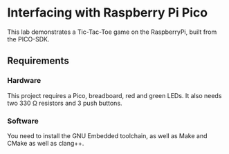 # Interfacing with Raspberry Pi Pico

This lab demonstrates a Tic-Tac-Toe game on the RaspberryPi, built from the PICO-SDK.

## Requirements

### Hardware

This project requires a Pico, breadboard, red and green LEDs.
It also needs two 330 Ω resistors and 3 push buttons.

### Software

You need to install the GNU Embedded toolchain, as well as Make and CMake as well as clang++.

